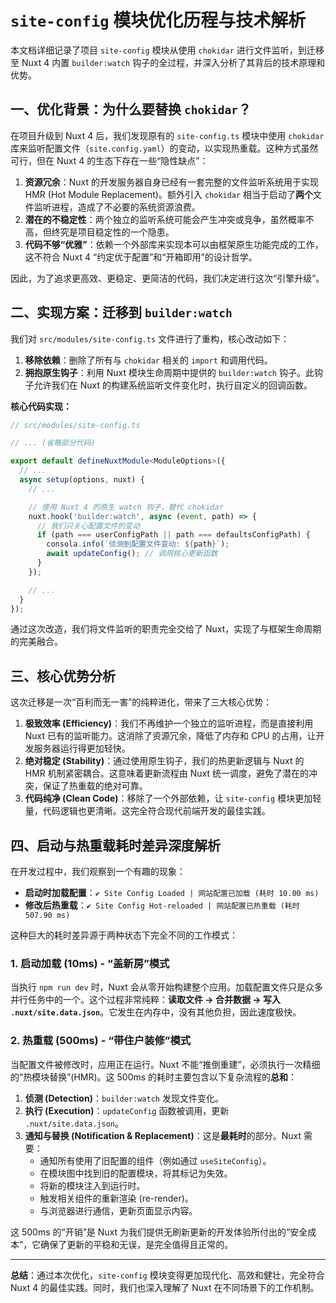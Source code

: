 # `site-config` 模块优化历程与技术解析

本文档详细记录了项目 `site-config` 模块从使用 `chokidar` 进行文件监听，到迁移至 Nuxt 4 内置 `builder:watch` 钩子的全过程，并深入分析了其背后的技术原理和优势。

## 一、优化背景：为什么要替换 `chokidar`？

在项目升级到 Nuxt 4 后，我们发现原有的 `site-config.ts` 模块中使用 `chokidar` 库来监听配置文件（`site.config.yaml`）的变动，以实现热重载。这种方式虽然可行，但在 Nuxt 4 的生态下存在一些“隐性缺点”：

1.  **资源冗余**：Nuxt 的开发服务器自身已经有一套完整的文件监听系统用于实现 HMR (Hot Module Replacement)。额外引入 `chokidar` 相当于启动了**两个**文件监听进程，造成了不必要的系统资源浪费。
2.  **潜在的不稳定性**：两个独立的监听系统可能会产生冲突或竞争，虽然概率不高，但终究是项目稳定性的一个隐患。
3.  **代码不够“优雅”**：依赖一个外部库来实现本可以由框架原生功能完成的工作，这不符合 Nuxt 4 “约定优于配置”和“开箱即用”的设计哲学。

因此，为了追求更高效、更稳定、更简洁的代码，我们决定进行这次“引擎升级”。

## 二、实现方案：迁移到 `builder:watch`

我们对 `src/modules/site-config.ts` 文件进行了重构，核心改动如下：

1.  **移除依赖**：删除了所有与 `chokidar` 相关的 `import` 和调用代码。
2.  **拥抱原生钩子**：利用 Nuxt 模块生命周期中提供的 `builder:watch` 钩子。此钩子允许我们在 Nuxt 的构建系统监听文件变化时，执行自定义的回调函数。

**核心代码实现：**

```typescript
// src/modules/site-config.ts

// ... (省略部分代码)

export default defineNuxtModule<ModuleOptions>({
  // ...
  async setup(options, nuxt) {
    // ...

    // 使用 Nuxt 4 的原生 watch 钩子，替代 chokidar
    nuxt.hook('builder:watch', async (event, path) => {
      // 我们只关心配置文件的变动
      if (path === userConfigPath || path === defaultsConfigPath) {
        consola.info(`侦测到配置文件变动: ${path}`);
        await updateConfig(); // 调用核心更新函数
      }
    });

    // ...
  }
});
```

通过这次改造，我们将文件监听的职责完全交给了 Nuxt，实现了与框架生命周期的完美融合。

## 三、核心优势分析

这次迁移是一次“百利而无一害”的纯粹进化，带来了三大核心优势：

1.  **极致效率 (Efficiency)**：我们不再维护一个独立的监听进程，而是直接利用 Nuxt 已有的监听能力。这消除了资源冗余，降低了内存和 CPU 的占用，让开发服务器运行得更加轻快。
2.  **绝对稳定 (Stability)**：通过使用原生钩子，我们的热更新逻辑与 Nuxt 的 HMR 机制紧密耦合。这意味着更新流程由 Nuxt 统一调度，避免了潜在的冲突，保证了热重载的绝对可靠。
3.  **代码纯净 (Clean Code)**：移除了一个外部依赖，让 `site-config` 模块更加轻量，代码逻辑也更清晰。这完全符合现代前端开发的最佳实践。

## 四、启动与热重载耗时差异深度解析

在开发过程中，我们观察到一个有趣的现象：

-   **启动时加载配置**：`✔ Site Config Loaded | 网站配置已加载 (耗时 10.00 ms)`
-   **修改后热重载**：`✔ Site Config Hot-reloaded | 网站配置已热重载 (耗时 507.90 ms)`

这种巨大的耗时差异源于两种状态下完全不同的工作模式：

### 1. 启动加载 (10ms) - “盖新房”模式

当执行 `npm run dev` 时，Nuxt 会从零开始构建整个应用。加载配置文件只是众多并行任务中的一个。这个过程非常纯粹：**读取文件 -> 合并数据 -> 写入 `.nuxt/site.data.json`**。它发生在内存中，没有其他负担，因此速度极快。

### 2. 热重载 (500ms) - “带住户装修”模式

当配置文件被修改时，应用正在运行。Nuxt 不能“推倒重建”，必须执行一次精细的“热模块替换”(HMR)。这 500ms 的耗时主要包含以下复杂流程的**总和**：

1.  **侦测 (Detection)**：`builder:watch` 发现文件变化。
2.  **执行 (Execution)**：`updateConfig` 函数被调用，更新 `.nuxt/site.data.json`。
3.  **通知与替换 (Notification & Replacement)**：这是**最耗时**的部分。Nuxt 需要：
    *   通知所有使用了旧配置的组件（例如通过 `useSiteConfig`）。
    *   在模块图中找到旧的配置模块，将其标记为失效。
    *   将新的模块注入到运行时。
    *   触发相关组件的重新渲染 (re-render)。
    *   与浏览器进行通信，更新页面显示内容。

这 500ms 的“开销”是 Nuxt 为我们提供无刷新更新的开发体验所付出的“安全成本”，它确保了更新的平稳和无误，是完全值得且正常的。

---

**总结**：通过本次优化，`site-config` 模块变得更加现代化、高效和健壮，完全符合 Nuxt 4 的最佳实践。同时，我们也深入理解了 Nuxt 在不同场景下的工作机制。